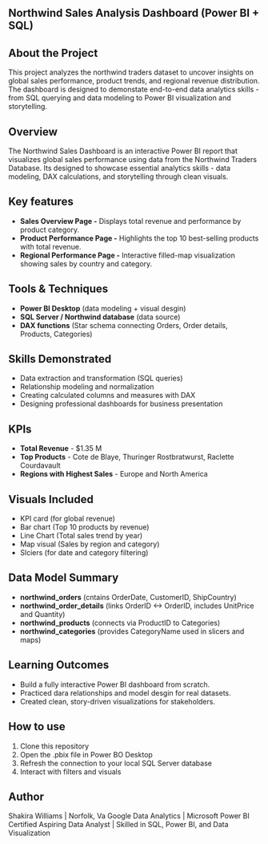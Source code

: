## Northwind Sales Analysis Dashboard (Power BI + SQL)

## About the Project
This project analyzes the northwind traders dataset to uncover insights on global sales performance, product trends, and regional revenue distribution. The dashboard is designed to demonstate end-to-end data analytics skills - from SQL querying and data modeling to Power BI visualization and storytelling. 

## Overview 
The Northwind Sales Dashboard is an interactive Power BI report that visualizes global sales performance using data from the Northwind Traders Database. 
Its designed to showcase essential analytics skills - data modeling, DAX calculations, and storytelling through clean visuals.

## Key features 
- **Sales Overview Page -** Displays total revenue and performance by product category.
- **Product Performance Page -** Highlights the top 10 best-selling products with total revenue.
- **Regional Performance Page -** Interactive filled-map visualization showing sales by country and category.

## Tools & Techniques 
- **Power BI Desktop** (data modeling + visual desgin)
- **SQL Server / Northwind database** (data source)
- **DAX functions** (Star schema connecting Orders, Order details, Products, Categories)

## Skills Demonstrated 
- Data extraction and transformation (SQL queries)
- Relationship modeling and normalization
- Creating calculated columns and measures with DAX
- Designing professional dashboards for business presentation
  
## KPIs 
- **Total Revenue** - $1.35 M
- **Top Products** - Cote de Blaye, Thuringer Rostbratwurst, Raclette Courdavault
- **Regions with Highest Sales** - Europe and North America

## Visuals Included 
- KPI card (for global revenue)
- Bar chart (Top 10 products by revenue)
- Line Chart (Total sales trend by year)
- Map visual (Sales by region and category)
- Slciers (for date and category filtering)

## Data Model Summary 
- **northwind_orders** (cntains OrderDate, CustomerID, ShipCountry)
- **northwind_order_details** (links OrderID <-> OrderID, includes UnitPrice and Quantity)
- **northwind_products** (connects via ProductID to Categories)
- **northwind_categories** (provides CategoryName used in slicers and maps)

## Learning Outcomes 
- Build a fully interactive Power BI dashboard from scratch.
- Practiced dara relationships and model desgin for real datasets.
- Created clean, story-driven visualizations for stakeholders.

## How to use 
1. Clone this repository
2. Open the .pbix file in Power BO Desktop
3. Refresh the connection to your local SQL Server database
4. Interact with filters and visuals

## Author 
Shakira Williams | Norfolk, Va
Google Data Analytics | Microsoft Power BI Certified
Aspiring Data Analyst | Skilled in SQL, Power BI, and Data Visualization 


